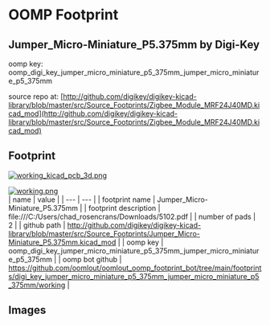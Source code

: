 # OOMP Footprint  
## Jumper_Micro-Miniature_P5.375mm  by Digi-Key  
  
oomp key: oomp_digi_key_jumper_micro_miniature_p5_375mm_jumper_micro_miniature_p5_375mm  
  
source repo at: [http://github.com/digikey/digikey-kicad-library/blob/master/src/Source_Footprints/Zigbee_Module_MRF24J40MD.kicad_mod](http://github.com/digikey/digikey-kicad-library/blob/master/src/Source_Footprints/Zigbee_Module_MRF24J40MD.kicad_mod)  
## Footprint  
  
[![working_kicad_pcb_3d.png](working_kicad_pcb_3d_600.png)](working_kicad_pcb_3d.png)  
  
[![working.png](working_600.png)](working.png)  
| name | value | 
| --- | --- | 
| footprint name | Jumper_Micro-Miniature_P5.375mm | 
| footprint description | file:///C:/Users/chad_rosencrans/Downloads/5102.pdf | 
| number of pads | 2 | 
| github path | http://github.com/digikey/digikey-kicad-library/blob/master/src/Source_Footprints/Jumper_Micro-Miniature_P5.375mm.kicad_mod | 
| oomp key | oomp_digi_key_jumper_micro_miniature_p5_375mm_jumper_micro_miniature_p5_375mm | 
| oomp bot github | https://github.com/oomlout/oomlout_oomp_footprint_bot/tree/main/footprints/digi_key_jumper_micro_miniature_p5_375mm_jumper_micro_miniature_p5_375mm/working | 
## Images  
